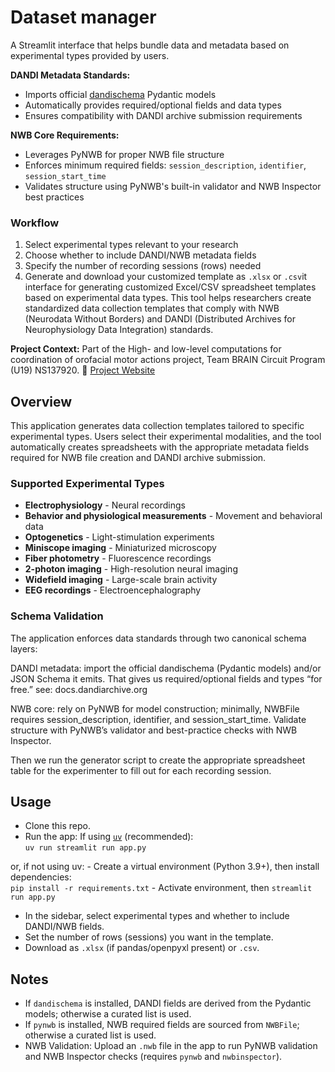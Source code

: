 # Dataset manager

A Streamlit interface that helps bundle data and metadata based on experimental types provided by users.

**DANDI Metadata Standards:**
- Imports official [dandischema](https://docs.dandiarchive.org) Pydantic models
- Automatically provides required/optional fields and data types
- Ensures compatibility with DANDI archive submission requirements

**NWB Core Requirements:**
- Leverages PyNWB for proper NWB file structure
- Enforces minimum required fields: `session_description`, `identifier`, `session_start_time`
- Validates structure using PyNWB's built-in validator and NWB Inspector best practices

### Workflow

1. Select experimental types relevant to your research
2. Choose whether to include DANDI/NWB metadata fields
3. Specify the number of recording sessions (rows) needed
4. Generate and download your customized template as `.xlsx` or `.csv`it interface for generating customized Excel/CSV spreadsheet templates based on experimental data types. This tool helps researchers create standardized data collection templates that comply with NWB (Neurodata Without Borders) and DANDI (Distributed Archives for Neurophysiology Data Integration) standards.

**Project Context:** Part of the High- and low-level computations for coordination of orofacial motor actions project, Team BRAIN Circuit Program (U19) NS137920. 
🔗 [Project Website](https://rhythm-n-rodents.github.io/)

## Overview

This application generates data collection templates tailored to specific experimental types. Users select their experimental modalities, and the tool automatically creates spreadsheets with the appropriate metadata fields required for NWB file creation and DANDI archive submission.

### Supported Experimental Types
- **Electrophysiology** - Neural recordings
- **Behavior and physiological measurements** - Movement and behavioral data
- **Optogenetics** - Light-stimulation experiments
- **Miniscope imaging** - Miniaturized microscopy
- **Fiber photometry** - Fluorescence recordings
- **2-photon imaging** - High-resolution neural imaging
- **Widefield imaging** - Large-scale brain activity
- **EEG recordings** - Electroencephalography

### Schema Validation

The application enforces data standards through two canonical schema layers:

DANDI metadata: import the official dandischema (Pydantic models) and/or JSON Schema it emits. That gives us required/optional fields and types “for free.” 
see: docs.dandiarchive.org

NWB core: rely on PyNWB for model construction; minimally, NWBFile requires session_description, identifier, and session_start_time. Validate structure with PyNWB’s validator and best-practice checks with NWB Inspector.

Then we run the generator script to create the appropriate spreadsheet table for the experimenter to fill out for each recording session.

## Usage
- Clone this repo.
- Run the app:
If using [`uv`](https://docs.astral.sh/uv/getting-started/installation/) (recommended):  
`uv run streamlit run app.py`

or, if not using uv:
    - Create a virtual environment (Python 3.9+), then install dependencies:  
    `pip install -r requirements.txt`
    - Activate environment, then `streamlit run app.py`

- In the sidebar, select experimental types and whether to include DANDI/NWB fields.
- Set the number of rows (sessions) you want in the template.
- Download as `.xlsx` (if pandas/openpyxl present) or `.csv`.

## Notes

- If `dandischema` is installed, DANDI fields are derived from the Pydantic models; otherwise a curated list is used.
- If `pynwb` is installed, NWB required fields are sourced from `NWBFile`; otherwise a curated list is used.
- NWB Validation: Upload an `.nwb` file in the app to run PyNWB validation and NWB Inspector checks (requires `pynwb` and `nwbinspector`).
